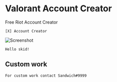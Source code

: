 # Valorant Account Creator

Free Riot Account Creator

```
[X] Account Creator
```

![Screenshot](aio2.png)

```
Hello skid!
```

## Custom work
```
For custom work contact Sandwich#9999
```
